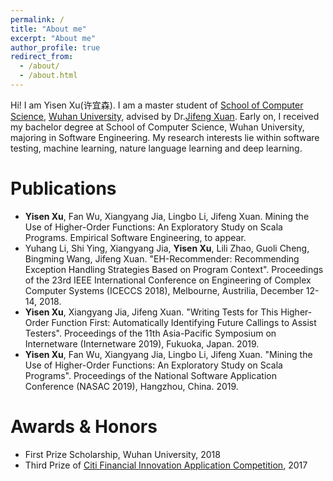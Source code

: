 ```yaml
---
permalink: /
title: "About me"
excerpt: "About me"
author_profile: true
redirect_from: 
  - /about/
  - /about.html
---
```


Hi! I am Yisen Xu(许宜森). I am a master student of [School of Computer Science](http://cs.whu.edu.cn/), [Wuhan University](https://www.whu.edu.cn/), advised by Dr.[Jifeng Xuan](http://www.jifeng-xuan.com/). Early on, I received my bachelor degree at School of Computer Science, Wuhan University, majoring in Software Engineering. My research interests lie within software testing, machine learning, nature language learning and deep learning. 

Publications
======
* **Yisen Xu**, Fan Wu, Xiangyang Jia, Lingbo Li, Jifeng Xuan. Mining the Use of Higher-Order Functions: An Exploratory Study on Scala Programs. Empirical Software Engineering, to appear.
* Yuhang Li, Shi Ying, Xiangyang Jia, **Yisen Xu**, Lili Zhao, Guoli Cheng, Bingming Wang, Jifeng Xuan. "EH-Recommender: Recommending Exception Handling Strategies Based on Program Context". Proceedings of the 23rd IEEE International Conference on Engineering of Complex Computer Systems (ICECCS 2018), Melbourne, Austrilia, December 12-14, 2018.
* **Yisen Xu**, Xiangyang Jia, Jifeng Xuan. "Writing Tests for This Higher-Order Function First: Automatically Identifying Future Callings to Assist Testers". Proceedings of the 11th Asia-Pacific Symposium on Internetware (Internetware 2019), Fukuoka, Japan. 2019.
* **Yisen Xu**, Fan Wu, Xiangyang Jia, Lingbo Li, Jifeng Xuan. "Mining the Use of Higher-Order Functions: An Exploratory Study on Scala Programs". Proceedings of the National Software Application Conference (NASAC 2019), Hangzhou, China. 2019.

Awards & Honors
======

* First Prize Scholarship, Wuhan University, 2018
* Third Prize of [Citi Financial Innovation Application Competition](http://www.citigroup.com/china/csts/EducationProgram/AboutEducation_CFCcn.html), 2017